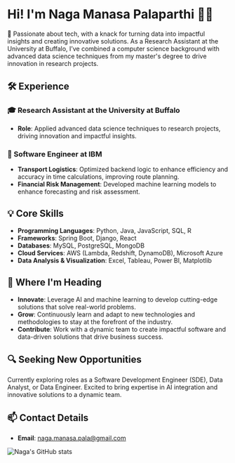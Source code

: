 # Hi! I'm Naga Manasa Palaparthi 👋🏻

🎯 Passionate about tech, with a knack for turning data into impactful insights and creating innovative solutions. As a Research Assistant at the University at Buffalo, I’ve combined a computer science background with advanced data science techniques from my master's degree to drive innovation in research projects.

## 🛠️ Experience

### 🎓 Research Assistant at the University at Buffalo
- **Role**: Applied advanced data science techniques to research projects, driving innovation and impactful insights.

### 💼 Software Engineer at IBM
- **Transport Logistics**: Optimized backend logic to enhance efficiency and accuracy in time calculations, improving route planning.
- **Financial Risk Management**: Developed machine learning models to enhance forecasting and risk assessment.

## 💡 Core Skills

- **Programming Languages**: Python, Java, JavaScript, SQL, R
- **Frameworks**: Spring Boot, Django, React
- **Databases**: MySQL, PostgreSQL, MongoDB
- **Cloud Services**: AWS (Lambda, Redshift, DynamoDB), Microsoft Azure
- **Data Analysis & Visualization**: Excel, Tableau, Power BI, Matplotlib

## 🚀 Where I'm Heading

- **Innovate**: Leverage AI and machine learning to develop cutting-edge solutions that solve real-world problems.
- **Grow**: Continuously learn and adapt to new technologies and methodologies to stay at the forefront of the industry.
- **Contribute**: Work with a dynamic team to create impactful software and data-driven solutions that drive business success.

## 🔍 Seeking New Opportunities

Currently exploring roles as a Software Development Engineer (SDE), Data Analyst, or Data Engineer. Excited to bring expertise in AI integration and innovative solutions to a dynamic team.

## 📫 Contact Details

- **Email**: naga.manasa.pala@gmail.com

![Naga's GitHub stats](https://github-readme-stats.vercel.app/api?username=nagamanasa&show_icons=true&theme=transparent)

<!--
**nagamanasa/nagamanasa** is a ✨ _special_ ✨ repository because its `README.md` (this file) appears on your GitHub profile.

Here are some ideas to get you started:

- 🔭 I’m currently working on ...
- 🌱 I’m currently learning ...
- 👯 I’m looking to collaborate on ...
- 🤔 I’m looking for help with ...
- 💬 Ask me about ...
- 📫 How to reach me: ...
- 😄 Pronouns: ...
- ⚡ Fun fact: ...
-->
